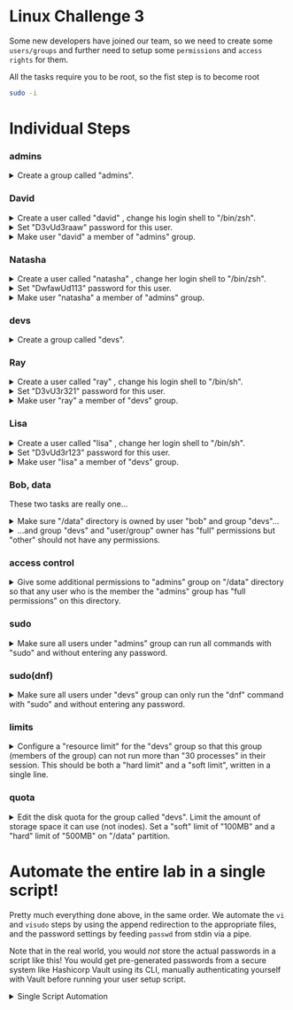 # Linux Challenge 3

Some new developers have joined our team, so we need to create some `users/groups` and further need to setup some `permissions` and `access rights` for them.

All the tasks require you to be root, so the fist step is to become root

```bash
sudo -i
```

# Individual Steps

### admins

<details>
<summary>Create a group called "admins".</summary>

```bash
groupadd admins
```
</details>

### David

<details>
<summary>Create a user called "david" , change his login shell to "/bin/zsh".</summary>

```bash
useradd -s /bin/zsh david
```
</details>

<details>
<summary>Set "D3vUd3raaw" password for this user.</summary>

```bash
passwd david
```

Enter the given password and confirm it.
</details>

<details>
<summary>Make user "david" a member of "admins" group.</summary>

```bash
usermod -G admins david
```

</details>

### Natasha

<details>
<summary>Create a user called "natasha" , change her login shell to "/bin/zsh".</summary>

```bash
useradd -s /bin/zsh natasha
```
</details>

<details>
<summary>Set "DwfawUd113" password for this user.</summary>

```bash
passwd natasha
```

Enter the given password and confirm it.
</details>

<details>
<summary>Make user "natasha" a member of "admins" group.</summary>

```bash
usermod -G admins natasha
```

</details>

### devs

<details>
<summary>Create a group called "devs".</summary>

```bash
groupadd devs
```
</details>

### Ray

<details>
<summary>Create a user called "ray" , change his login shell to "/bin/sh".</summary>

```bash
useradd -s /bin/sh ray
```
</details>

<details>
<summary>Set "D3vU3r321" password for this user.</summary>

```bash
passwd ray
```

Enter the given password and confirm it.
</details>

<details>
<summary>Make user "ray" a member of "devs" group.</summary>

```bash
usermod -G devs ray
```

</details>

### Lisa

<details>
<summary>Create a user called "lisa" , change her login shell to "/bin/sh".</summary>

```bash
useradd -s /bin/sh lisa
```
</details>

<details>
<summary>Set "D3vUd3r123" password for this user.</summary>

```bash
passwd lisa
```

Enter the given password and confirm it.
</details>

<details>
<summary>Make user "lisa" a member of "devs" group.</summary>

```bash
usermod -G devs lisa
```

</details>

### Bob, data

These two tasks are really one...

<details>
<summary>Make sure "/data" directory is owned by user "bob" and group "devs"...</summary>

```bash
chown bob:devs /data
```

</details>

<details>
<summary>...and group "devs" and "user/group" owner has "full" permissions but "other" should not have any permissions.</summary>

```bash
chmod 770 /data
```

</details>

### access control

</details>

<details>
<summary>Give some additional permissions to "admins" group on "/data" directory so that any user who is the member the "admins" group has "full permissions" on this directory.</summary>

```bash
setfacl -m g:admins:rwx /data
```

[Manual page](https://linux.die.net/man/1/setfacl)

</details>

### sudo

<details>
<summary>Make sure all users under "admins" group can run all commands with "sudo" and without entering any password.</summary>

```bash
visudo
```

Enter the following line at the end of the file and save

```
%admins ALL=(ALL) NOPASSWD:ALL
```

</details>

### sudo(dnf)

<details>
<summary>Make sure all users under "devs" group can only run the "dnf" command with "sudo" and without entering any password.</summary>

```bash
visudo
```

Enter the following line at the end of the file and save

```
%devs ALL=(ALL) NOPASSWD:/usr/bin/dnf
```

</details>

### limits

<details>
<summary>Configure a "resource limit" for the "devs" group so that this group (members of the group) can not run more than "30 processes" in their session. This should be both a "hard limit" and a "soft limit", written in a single line.</summary>

```bash
vi /etc/security/limits.conf
```

Enter the following line at the end of the file and save

```
@devs            -       nproc           30
```
</details>

### quota

<details>
<summary>Edit the disk quota for the group called "devs". Limit the amount of storage space it can use (not inodes). Set a "soft" limit of "100MB" and a "hard" limit of "500MB" on "/data" partition.</summary>

First, determine the device path for `/data`

```bash
mount | grep '/data'
```

Then set the quota on the device

```bash
setquota -g devs 100M 500M 0 0 /dev/vdb1
```

[Manual page](https://linux.die.net/man/8/setquota) - First form of the command. Inode limits are set to zero, meaning unlimited.

</details>

# Automate the entire lab in a single script!

Pretty much everything done above, in the same order. We automate the `vi` and `visudo` steps by using the append redirection to the appropriate files, and the password settings by feeding `passwd` from stdin via a pipe.

Note that in the real world, you would *not* store the actual passwords in a script like this! You would get pre-generated passwords from a secure system like Hashicorp Vault using its CLI, manually authenticating yourself with Vault before running your user setup script.

<details>
<summary>Single Script Automation</summary>

```bash
# Start lab and paste this entire script to the command prompt.
# When it completes, press the check button.
sudo -i


#################################
#
# admins
#
#################################

# Create a group called "admins"
groupadd admins

#################################
#
# David
#
#################################

# Create a user called "david" , change his login shell to "/bin/zsh"
useradd -s /bin/zsh david
# and set "D3vU3r321" password for this user
echo "D3vUd3raaw" | passwd --stdin david
# Make user "david" a member of "admins" group.
usermod -G admins david

#################################
#
# Natasha
#
#################################

# Create a user called "natasha" , change her login shell to "/bin/zsh"
useradd -s /bin/zsh natasha
# and set "DwfawUd113" password for this user
echo "DwfawUd113" | passwd --stdin natasha
# Make user "natasha" a member of "admins" group.
usermod -G admins natasha

#################################
#
# devs
#
##################################

# Create a group called "devs"
groupadd devs

#################################
#
# ray
#
#################################

# Create a user called "ray" , change his login shell to "/bin/sh"
useradd -s /bin/sh ray
# and set "D3vU3r321" password for this user
echo "D3vU3r321" | passwd --stdin ray
# Make user "ray" a member of "devs" group.
usermod -G devs ray

#################################
#
# lisa
#
#################################

# Create a user called "lisa" , change her login shell to "/bin/sh"
useradd -s /bin/sh lisa
# and set "D3vU3r321" password for this user
echo "D3vUd3r123" | passwd --stdin lisa
# Make user "lisa" a member of "devs" group.
usermod -G devs lisa

#################################
#
# bob, data
#
#################################

# Make sure "/data" directory is owned by user "bob" and group "devs"
chown bob:devs /data
# group "devs" and "user/group" owner has "full" permissions but "other" should not have any permissions.
chmod 770 /data


#################################
#
# access control
#
#################################

# Give some additional permissions to "admins" group on "/data" directory so that any user who is the member the "admins" group has "full permissions" on this directory.
setfacl -m g:admins:rwx /data


#################################
#
# Sudo
#
#################################

# Make sure all users under "admins" group can run all commands with "sudo" and without entering any password.
echo '%admins ALL=(ALL) NOPASSWD:ALL' >> /etc/sudoers

#################################
#
# sudo(dnf)
#
#################################

# Make sure all users under "devs" group can only run the "dnf" command with "sudo" and without entering any password
echo '%devs ALL=(ALL) NOPASSWD:/usr/bin/dnf' >> /etc/sudoers

#################################
#
# limits
#
#################################

#Configure a "resource limit" for the "devs" group ...
echo '@devs            -       nproc           30' >> /etc/security/limits.conf

#################################
#
# quota
#
#################################

# Edit the disk quota for the group called "devs"...
setquota -g devs 100M 500M 0 0 /dev/vdb1
